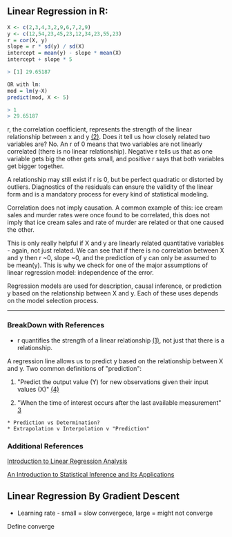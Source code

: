 ## Linear Regression in R: 
```R
X <- c(2,3,4,3,2,9,6,7,2,9)
y <- c(12,54,23,45,23,12,34,23,55,23)
r = cor(X, y)
slope = r * sd(y) / sd(X)
intercept = mean(y) - slope * mean(X)
intercept + slope * 5

> [1] 29.65187

OR with lm:
mod = lm(y~X)
predict(mod, X <- 5)

> 1 
> 29.65187
```

r, the correlation coefficient, represents the strength of the linear relationship between x and y [(2)](https://onlinecourses.science.psu.edu/stat501/node/256/). Does it tell us how closely related two variables are? No. An r of 0 means that two variables are not linearly correlated (there is no linear relationship). Negative r tells us that as one variable gets big the other gets small, and positive r says that both variables get bigger together.

A relationship may still exist if r is 0, but be perfect quadratic or distorted by outliers. Diagnostics of the residuals can ensure the validity of the linear form and is a mandatory process for every kind of statistical modeling.

Correlation does not imply causation. A common example of this: ice cream sales and murder rates were once found to be correlated, this does not imply that ice cream sales and rate of murder are related or that one caused the other.

This is only really helpful if X and y are linearly related quantitative variables - again, not just related. We can see that if there is no correlation between X and y then r ~0, slope ~0, and the prediction of y can only be assumed to be mean(y). This is why we check for one of the major assumptions of linear regression model: independence of the error.

Regression models are used for description, causal inference, or prediction y based on the relationship between X and y. Each of these uses depends on the model selection process. 

---

### BreakDown with References

   * r quantifies the strength of a linear relationship [(1)](https://onlinecourses.science.psu.edu/stat501/node/258/), not just that there is a relationship.

A regression line allows us to predict y based on the relationship between X and y. 
Two common definitions of "prediction":

   1. "Predict the output value (Y) for new observations given their input values (X)" [(4)](https://www.stat.berkeley.edu/~aldous/157/Papers/shmueli.pdf)

   2. "When the time of interest occurs after the last available
measurement" [3](http://d1.amobbs.com/bbs_upload782111/files_40/ourdev_647440XLQQDR.pdf)


    * Prediction vs Determination?
    * Extrapolation v Interpolation v "Prediction"


### Additional References
[Introduction to Linear Regression Analysis](https://media.wiley.com/product_data/excerpt/10/04705428/0470542810-66.pdf)

[An Introduction to Statistical Inference and Its Applications](https://shyam.nitk.ac.in/Books/PTA%20Books/Trosset-ProbTheory-n-statistical_inference.pdf)


## Linear Regression By Gradient Descent

* Learning rate - small = slow convergece, large = might not converge

Define converge 



